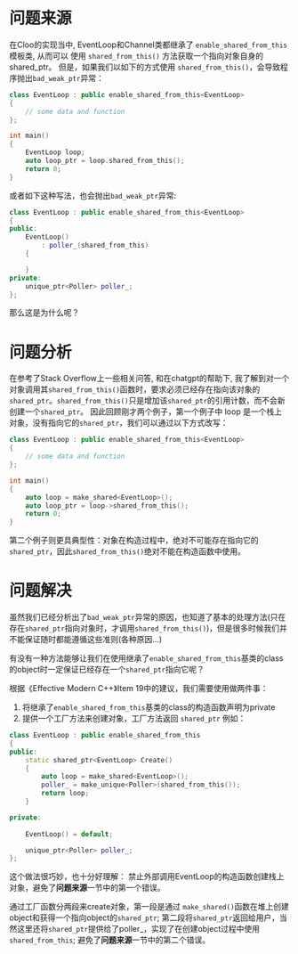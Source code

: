 # 问题来源
在Cloo的实现当中, EventLoop和Channel类都继承了 `enable_shared_from_this` 模板类, 从而可以
使用 `shared_from_this()` 方法获取一个指向对象自身的shared_ptr。
但是，如果我们以如下的方式使用 `shared_from_this()`，会导致程序抛出`bad_weak_ptr`异常：
```cpp
class EventLoop : public enable_shared_from_this<EventLoop>
{
    // some data and function
};

int main()
{
    EventLoop loop;
    auto loop_ptr = loop.shared_from_this();
    return 0;
}
```
或者如下这种写法，也会抛出`bad_weak_ptr`异常:

```cpp
class EventLoop : public enable_shared_from_this<EventLoop>
{
public:
    EventLoop()
        : poller_(shared_from_this)
    {

    }
private:
    unique_ptr<Poller> poller_;
};
```
那么这是为什么呢？



# 问题分析
在参考了Stack Overflow上一些相关问答, 和在chatgpt的帮助下, 我了解到对一个对象调用其`shared_from_this()`函数时，要求必须已经存在指向该对象的 `shared_ptr`。`shared_from_this()`只是增加该`shared_ptr`的引用计数，而不会新创建一个`shared_ptr`。
因此回顾刚才两个例子，第一个例子中 loop 是一个栈上对象，没有指向它的`shared_ptr`，我们可以通过以下方式改写：
```cpp
class EventLoop : public enable_shared_from_this<EventLoop>
{
    // some data and function
};

int main()
{
    auto loop = make_shared<EventLoop>();
    auto loop_ptr = loop->shared_from_this();
    return 0;
}
```
第二个例子则更具典型性：对象在构造过程中，绝对不可能存在指向它的`shared_ptr`，因此`shared_from_this()`绝对不能在构造函数中使用。



# 问题解决
虽然我们已经分析出了`bad_weak_ptr`异常的原因，也知道了基本的处理方法(只在存在`shared_ptr`指向对象时，才调用`shared_from_this()`)，但是很多时候我们并不能保证随时都能遵循这些准则(各种原因...)

有没有一种方法能够让我们在使用继承了`enable_shared_from_this`基类的class的object时一定保证已经存在一个`shared_ptr`指向它呢？

根据《Effective Modern C++》Item 19中的建议，我们需要使用做两件事：
1. 将继承了`enable_shared_from_this`基类的class的构造函数声明为private
2. 提供一个工厂方法来创建对象，工厂方法返回 `shared_ptr`
例如：
```cpp
class EventLoop : public enable_shared_from_this
{
public:
    static shared_ptr<EventLoop> Create()
    {
        auto loop = make_shared<EventLoop>();
        poller_ = make_unique<Poller>(shared_from_this());
        return loop;
    }

private:
    
    EventLoop() = default;

    unique_ptr<Poller> poller_;
};
```
这个做法很巧妙，也十分好理解：
禁止外部调用EventLoop的构造函数创建栈上对象，避免了**问题来源**一节中的第一个错误。
    
通过工厂函数分两段来create对象，第一段是通过 `make_shared()`函数在堆上创建object和获得一个指向object的`shared_ptr`; 第二段将`shared_ptr`返回给用户，当然这里还将`shared_ptr`提供给了poller_，实现了在创建object过程中使用`shared_from_this`; 避免了**问题来源**一节中的第二个错误。